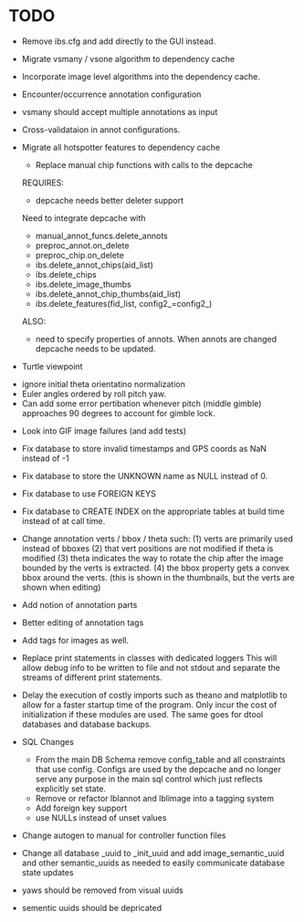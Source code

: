 # TODO

* Remove ibs.cfg and add directly to the GUI instead.

* Migrate vsmany / vsone algorithm to dependency cache
* Incorporate image level algorithms into the dependency cache.
* Encounter/occurrence annotation configuration
* vsmany should accept multiple annotations as input
* Cross-validataion in annot configurations.

* Migrate all hotspotter features to dependency cache
   - Replace manual chip functions with calls to the depcache

   REQUIRES:
   - depcache needs better deleter support

   Need to integrate depcache with
   * manual_annot_funcs.delete_annots
   * preproc_annot.on_delete
   * preproc_chip.on_delete
   * ibs.delete_annot_chips(aid_list)
   * ibs.delete_chips
   * ibs.delete_image_thumbs
   * ibs.delete_annot_chip_thumbs(aid_list)
   * ibs.delete_features(fid_list, config2_=config2_)

   ALSO:
   * need to specify properties of annots.
   When annots are changed depcache needs to be updated.


* Turtle viewpoint
 - ignore initial theta orientatino normalization
 - Euler angles ordered by roll pitch yaw.
 - Can add some error pertibation whenever pitch (middle gimble) approaches 90
   degrees to account for gimble lock.

* Look into GIF image failures (and add tests)

* Fix database to store invalid timestamps and GPS coords as NaN instead of -1
* Fix database to store the UNKNOWN name as NULL instead of 0.
* Fix database to use FOREIGN KEYS
* Fix database to CREATE INDEX on the appropriate tables at build time instead of at call time.


* Change annotation verts / bbox / theta such:
(1) verts are primarily used instead of bboxes
(2) that vert positions are not modified if theta is modified
(3) theta indicates the way to rotate the chip after the image bounded by the
    verts is extracted.
(4) the bbox property gets a convex bbox around the verts. (this is shown in the thumbnails,
but the verts are shown when editing)

* Add notion of annotation parts

* Better editing of annotation tags
* Add tags for images as well.


* Replace print statements in classes with dedicated loggers
This will allow debug info to be written to file and not stdout and separate
the streams of different print statements.


* Delay the execution of costly imports such as theano and matplotlib to allow for
a faster startup time of the program. Only incur the cost of initialization if these
modules are used. The same goes for dtool databases and database backups.


* SQL Changes
    - From the main DB Schema remove config_table and all constraints that use config.
      Configs are used by the depcache and no longer serve any purpose in the main sql control
      which just reflects explicitly set state.
    - Remove or refactor lblannot and lblimage into a tagging system
    - Add foreign key support
    - use NULLs instead of unset values

* Change autogen to manual for controller function files
* Change all database _uuid to _init_uuid and add image_semantic_uuid and other semantic_uuids as needed to easily communicate database state updates



* yaws should be removed from visual uuids
* sementic uuids should be depricated
